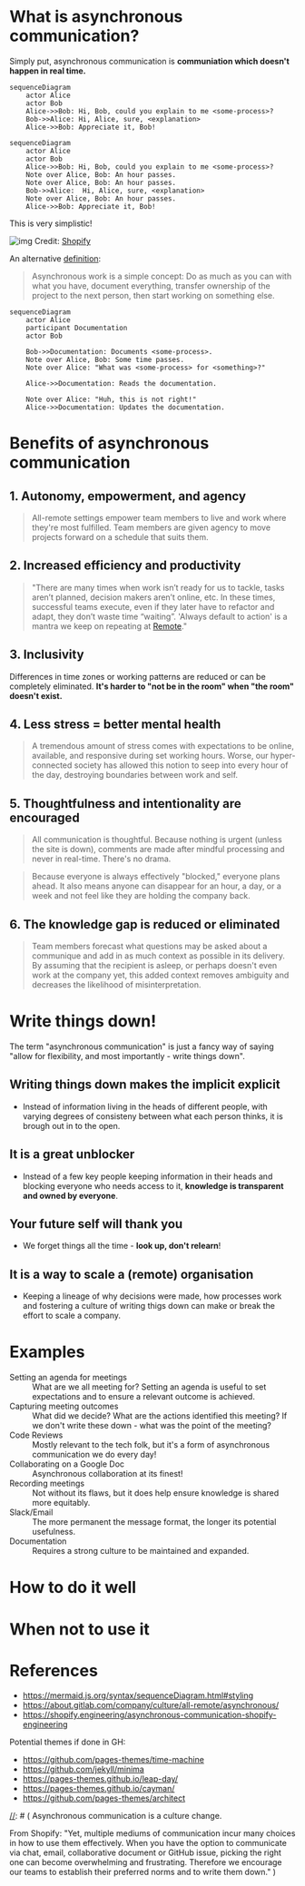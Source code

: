 # What is asynchronous communication?

Simply put, asynchronous communication is **communiation which doesn't happen in real time.**

```mermaid
sequenceDiagram
    actor Alice
    actor Bob
    Alice->>Bob: Hi, Bob, could you explain to me <some-process>?
    Bob->>Alice: Hi, Alice, sure, <explanation>
    Alice->>Bob: Appreciate it, Bob!
```

```mermaid
sequenceDiagram
    actor Alice
    actor Bob
    Alice->>Bob: Hi, Bob, could you explain to me <some-process>?
    Note over Alice, Bob: An hour passes.
    Note over Alice, Bob: An hour passes.
    Bob->>Alice:  Hi, Alice, sure, <explanation>
    Note over Alice, Bob: An hour passes.
    Alice->>Bob: Appreciate it, Bob!
```

This is very simplistic!

![img](https://cdn.shopify.com/s/files/1/0779/4361/files/Ayschnronous_Communication_James_Stanier.png?format=webp&v=1652986250)
Credit: [Shopify](https://shopify.engineering/asynchronous-communication-shopify-engineering)

An alternative [definition](https://remote.com/blog/elements-sustainable-remote-work-culture):
> Asynchronous work is a simple concept: Do as much as you can with what you have, document everything, transfer ownership of the project to the next person, then start working on something else.

```mermaid
sequenceDiagram
    actor Alice
    participant Documentation
    actor Bob
    
    Bob->>Documentation: Documents <some-process>.
    Note over Alice, Bob: Some time passes.
    Note over Alice: "What was <some-process> for <something>?"
    
    Alice->>Documentation: Reads the documentation.
    
    Note over Alice: "Huh, this is not right!"
    Alice->>Documentation: Updates the documentation.
```

# Benefits of asynchronous communication

[//]: # (Most of what I'll say here is taken from GitLab's guide to asynchronous communication in GitLab's open employee handbook. It is the best guide I have seen for asynchronous communication, both in terms of depth and breadth of the topic. I have referenced it in the References section below.)

## 1. Autonomy, empowerment, and agency

> All-remote settings empower team members to live and work where they're most fulfilled. Team members are given agency to move projects forward on a schedule that suits them.

[//]: # (If someone is traveling to a new time zone each month, or chooses to spend a beautiful afternoon with family, that's their prerogative. To further optimize this approach, consider adding a "no ask, must tell" time off policy, which means team members do not need to ask permission to step away from work.)

[//]: # (Increasingly, operating asynchronously is necessary even in colocated companies which have team members on various floors or offices, especially when multiple time zones are involved.)

## 2. Increased efficiency and productivity

> "There are many times when work isn’t ready for us to tackle, tasks aren’t planned, decision makers aren’t online, etc. In these times, successful teams execute, even if they later have to refactor and adapt, they don’t waste time “waiting”.
'Always default to action' is a mantra we keep on repeating at [Remote](https://remote.com/)."

## 3. Inclusivity
Differences in time zones or working patterns are reduced or can be completely eliminated. **It's harder to "not be in the room" when "the room" doesn't exist.**

[//]: # (One of the biggest benefits of asynchronous work is that it completely removes the hurdle of time zones.)

[//]: # (Business happens around the clock, in all time zones, in perpetuity. Attempting to shoehorn communications into a single time zone's predefined set of hours is dysfunctional.)

## 4. Less stress = better mental health
> A tremendous amount of stress comes with expectations to be online, available, and responsive during set working hours. Worse, our hyper-connected society has allowed this notion to seep into every hour of the day, destroying boundaries between work and self.

[//]: # (An asynchronous mindset enables everyone to take a step back and assume that whatever we're doing is done with no one else online. It removes the burden of an endless string of messages you must respond to immediately. We all have a little more breathing room to do deep work that requires long periods of uninterrupted time.)

## 5. Thoughtfulness and intentionality are encouraged
[//]: # (Here are some quotes from Sahil Lavingia, founder/CEO at.)

> All communication is thoughtful. Because nothing is urgent (unless the site is down), comments are made after mindful processing and never in real-time. There's no drama.

> Because everyone is always effectively "blocked," everyone plans ahead. It also means anyone can disappear for an hour, a day, or a week and not feel like they are holding the company back. 

## 6. The knowledge gap is reduced or eliminated
[//]: # (Low context culture)

> Team members forecast what questions may be asked about a communique and add in as much context as possible in its delivery. 
By assuming that the recipient is asleep, or perhaps doesn't even work at the company yet, this added context removes ambiguity and decreases the likelihood of misinterpretation.

[//]: # (This may feel inefficient, as crafting a message may take longer to compose and edit. However, the long-term benefits are remarkable. Decisions are documented over years, making them easier to be discovered and referenced. New people are enabled to self-learn. )

[//]: # (Synchronous organizations often make decisions in a series of meetings, documenting little to nothing along the way, such that those who come into the process mid-stream are constantly wasting cycles on fact-finding missions. Plus, those hired after a significant decision is made cannot understand the context of something that was changed before their arrival, creating cavernous knowledge gaps that eat away at a company's efficiency.)

# Write things down!

[//]: # (A theme has run through all of the benefits I listed above - writing things down. There are 3 key takeaways I want people to get out of this presentation. The first one is: write things down!)

The term "asynchronous communication" is just a fancy way of saying "allow for flexibility, and most importantly - write things down".

[//]: # (In a lazy rehashing of the benefits above, let me geek out a bit when it comes to writing things down.)

## Writing things down makes the implicit explicit
* Instead of information living in the heads of different people, with varying degrees of consisteny between what each person thinks, it is brough out in to the open.

[//]: # (If what you write down is the truth and it is agreed by all parties - great, you've got documentation now for future reference. If it is wrong - even better - you found out earlier and can address any concerns ahead of time. Tanya Reilly, a Senior Principal Engineer from Squarespace says that "being wrong is better than being ambiguous" - and she is spot on! )

## It is a great unblocker
* Instead of a few key people keeping information in their heads and blocking everyone who needs access to it, **knowledge is transparent and owned by everyone**.

## Your future self will thank you
[//]: # (We tend to overestimaate the length of time information will stay in our heads. In reality, we forget things all the time. )

* We forget things all the time - **look up, don't relearn**!

## It is a way to scale a (remote) organisation
* Keeping a lineage of why decisions were made, how processes work and fostering a culture of writing thigs down can make or break the effort to scale a company.

[//]: # (When a company is small, information tends to be distributed orally and a lot of it is in the heads of individual people. As a  company scales, and there is an explosion of new teams and new domains to be explored, a lot of knowledge gets lost.)

[//]: # (A culture of writing things down can help with this. As companies scale, people will come and go. By utilizing asynchronous communication, an organization is able to retain knowledge throughout these natural cycles.)

# Examples

<dl>
<dt>Setting an agenda for meetings</dt>
<dd>What are we all meeting for? Setting an agenda is useful to set expectations and to ensure a relevant outcome is achieved.</dd>
<dt>Capturing meeting outcomes</dt>
<dd>What did we decide? What are the actions identified this meeting? If we don't write these down - what was the point of the meeting?</dd>
<dt>Code Reviews</dt>
<dd>Mostly relevant to the tech folk, but it's a form of asynchronous communication we do every day!</dd>
<dt>Collaborating on a Google Doc</dt>
<dd>Asynchronous collaboration at its finest!</dd>
<dt>Recording meetings</dt>
<dd>Not without its flaws, but it does help ensure knowledge is shared more equitably.</dd>
<dt>Slack/Email</dt>
<dd>The more permanent the message format, the longer its potential usefulness.</dd>
<dt>Documentation</dt>
<dd>Requires a strong culture to be maintained and expanded.</dd>
</dl>

# How to do it well

# When not to use it

# References
* https://mermaid.js.org/syntax/sequenceDiagram.html#styling
* https://about.gitlab.com/company/culture/all-remote/asynchronous/
* https://shopify.engineering/asynchronous-communication-shopify-engineering 

Potential themes if done in GH:
* https://github.com/pages-themes/time-machine
* https://github.com/jekyll/minima
* https://pages-themes.github.io/leap-day/
* https://pages-themes.github.io/cayman/
* https://github.com/pages-themes/architect 

[//]: # (
Asynchronous communication is a culture change. 

From Shopify: "Yet, multiple mediums of communication incur many choices in how to use them effectively. When you have the option to communicate via chat, email, collaborative document or GitHub issue, picking the right one can become overwhelming and frustrating. Therefore we encourage our teams to establish their preferred norms and to write them down."
)